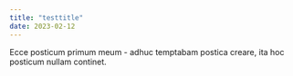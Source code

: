 ```yaml
---
title: "testtitle"
date: 2023-02-12
---
```

Ecce posticum primum meum - adhuc temptabam postica creare, ita hoc posticum nullam continet.
